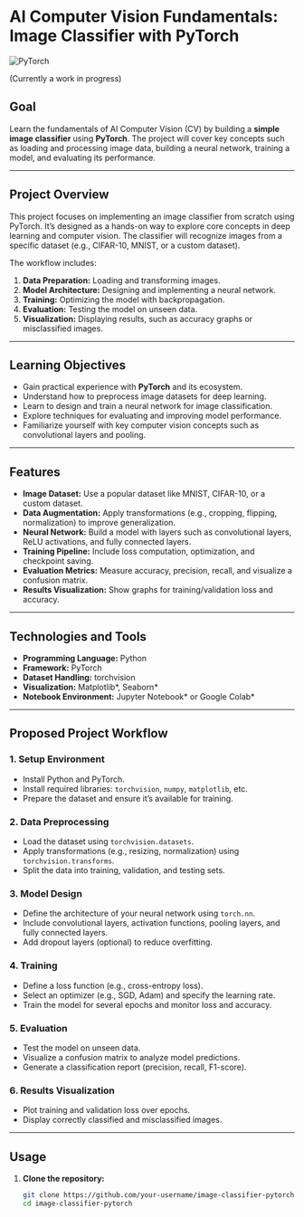 # **AI Computer Vision Fundamentals: Image Classifier with PyTorch**
![PyTorch](https://img.shields.io/badge/PyTorch-v1.13+-ee4c2c?logo=pytorch&logoColor=white)

(Currently a work in progress)

## **Goal**  
Learn the fundamentals of AI Computer Vision (CV) by building a **simple image classifier** using **PyTorch**. The project will cover key concepts such as loading and processing image data, building a neural network, training a model, and evaluating its performance.

---

## **Project Overview**  
This project focuses on implementing an image classifier from scratch using PyTorch. It’s designed as a hands-on way to explore core concepts in deep learning and computer vision. The classifier will recognize images from a specific dataset (e.g., CIFAR-10, MNIST, or a custom dataset).  

The workflow includes:  
1. **Data Preparation:** Loading and transforming images.  
2. **Model Architecture:** Designing and implementing a neural network.  
3. **Training:** Optimizing the model with backpropagation.  
4. **Evaluation:** Testing the model on unseen data.  
5. **Visualization:** Displaying results, such as accuracy graphs or misclassified images.

---

## **Learning Objectives**  
- Gain practical experience with **PyTorch** and its ecosystem.  
- Understand how to preprocess image datasets for deep learning.  
- Learn to design and train a neural network for image classification.  
- Explore techniques for evaluating and improving model performance.  
- Familiarize yourself with key computer vision concepts such as convolutional layers and pooling.

---

## **Features**  
- **Image Dataset:** Use a popular dataset like MNIST, CIFAR-10, or a custom dataset.  
- **Data Augmentation:** Apply transformations (e.g., cropping, flipping, normalization) to improve generalization.  
- **Neural Network:** Build a model with layers such as convolutional layers, ReLU activations, and fully connected layers.  
- **Training Pipeline:** Include loss computation, optimization, and checkpoint saving.  
- **Evaluation Metrics:** Measure accuracy, precision, recall, and visualize a confusion matrix.  
- **Results Visualization:** Show graphs for training/validation loss and accuracy.

---

## **Technologies and Tools**  
- **Programming Language:** Python  
- **Framework:** PyTorch  
- **Dataset Handling:** torchvision  
- **Visualization:** Matplotlib*, Seaborn*  
- **Notebook Environment:** Jupyter Notebook* or Google Colab*

---

## **Proposed Project Workflow**  

### **1. Setup Environment**  
- Install Python and PyTorch.  
- Install required libraries: `torchvision`, `numpy`, `matplotlib`, etc.  
- Prepare the dataset and ensure it’s available for training.  

### **2. Data Preprocessing**  
- Load the dataset using `torchvision.datasets`.  
- Apply transformations (e.g., resizing, normalization) using `torchvision.transforms`.  
- Split the data into training, validation, and testing sets.  

### **3. Model Design**  
- Define the architecture of your neural network using `torch.nn`.  
- Include convolutional layers, activation functions, pooling layers, and fully connected layers.  
- Add dropout layers (optional) to reduce overfitting.  

### **4. Training**  
- Define a loss function (e.g., cross-entropy loss).  
- Select an optimizer (e.g., SGD, Adam) and specify the learning rate.  
- Train the model for several epochs and monitor loss and accuracy.  

### **5. Evaluation**  
- Test the model on unseen data.  
- Visualize a confusion matrix to analyze model predictions.  
- Generate a classification report (precision, recall, F1-score).  

### **6. Results Visualization**  
- Plot training and validation loss over epochs.  
- Display correctly classified and misclassified images.  

---

## **Usage**  

1. **Clone the repository:**  
   ```bash
   git clone https://github.com/your-username/image-classifier-pytorch.git
   cd image-classifier-pytorch

